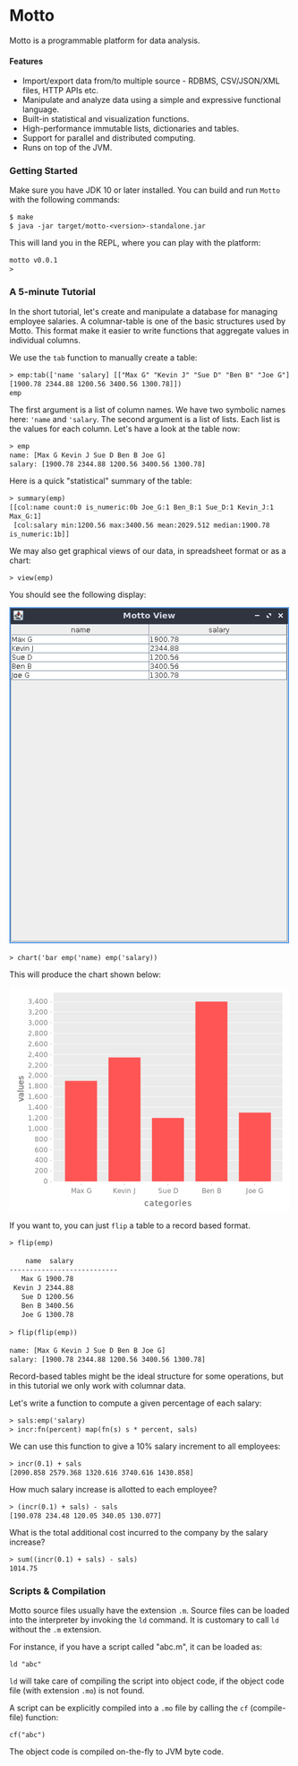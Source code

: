 # Motto

Motto is a programmable platform for data analysis.

#### Features

 - Import/export data from/to multiple source - RDBMS, CSV/JSON/XML files, HTTP APIs etc.
 - Manipulate and analyze data using a simple and expressive functional language.
 - Built-in statistical and visualization functions.
 - High-performance immutable lists, dictionaries and tables.
 - Support for parallel and distributed computing.
 - Runs on top of the JVM.

### Getting Started

Make sure you have JDK 10 or later installed. You can build and run `Motto` with the following commands:

```
$ make
$ java -jar target/motto-<version>-standalone.jar
```

This will land you in the REPL, where you can play with the platform:

```
motto v0.0.1
>
```

### A 5-minute Tutorial

In the short tutorial, let's create and manipulate a database for managing employee salaries.
A columnar-table is one of the basic structures used by Motto. This format make it easier to
write functions that aggregate values in individual columns.

We use the `tab` function to manually create a table:

```
> emp:tab(['name 'salary] [["Max G" "Kevin J" "Sue D" "Ben B" "Joe G"] [1900.78 2344.88 1200.56 3400.56 1300.78]])
emp
```

The first argument is a list of column names. We have two symbolic names here: `'name` and `'salary`.
The second argument is a list of lists. Each list is the values for each column.
Let's have a look at the table now:

```
> emp
name: [Max G Kevin J Sue D Ben B Joe G]
salary: [1900.78 2344.88 1200.56 3400.56 1300.78]
```

Here is a quick "statistical" summary of the table:

```
> summary(emp)
[[col:name count:0 is_numeric:0b Joe_G:1 Ben_B:1 Sue_D:1 Kevin_J:1 Max_G:1]
 [col:salary min:1200.56 max:3400.56 mean:2029.512 median:1900.78 is_numeric:1b]]
```

We may also get graphical views of our data, in spreadsheet format or as a chart:

```
> view(emp)
```

You should see the following display:

![employee data](docs/images/saldat.png)

```
> chart('bar emp('name) emp('salary))
```

This will produce the chart shown below:

![employee chart](docs/images/salchart.png)

If you want to, you can just `flip` a table to a record based format.

```
> flip(emp)

    name  salary
---------------------------
   Max G 1900.78
 Kevin J 2344.88
   Sue D 1200.56
   Ben B 3400.56
   Joe G 1300.78

> flip(flip(emp))

name: [Max G Kevin J Sue D Ben B Joe G]
salary: [1900.78 2344.88 1200.56 3400.56 1300.78]
```

Record-based tables might be the ideal structure for
some operations, but in this tutorial we only work with columnar data.

Let's write a function to compute a given percentage of each salary:

```
> sals:emp('salary)
> incr:fn(percent) map(fn(s) s * percent, sals)
```

We can use this function to give a 10% salary increment to all employees:

```
> incr(0.1) + sals
[2090.858 2579.368 1320.616 3740.616 1430.858]
```

How much salary increase is allotted to each employee?

```
> (incr(0.1) + sals) - sals
[190.078 234.48 120.05 340.05 130.077]
```

What is the total additional cost incurred to the company by the salary increase?

```
> sum((incr(0.1) + sals) - sals)
1014.75
```

### Scripts & Compilation

Motto source files usually have the extension `.m`.
Source files can be loaded into the interpreter by invoking the `ld` command.
It is customary to call `ld` without the `.m` extension.

For instance, if you have a script called "abc.m", it can be loaded as:

```
ld "abc"
```

`ld` will take care of compiling the script into object code, if the object code
file (with extension `.mo`) is not found.

A script can be explicitly compiled into a `.mo` file by calling the `cf` (compile-file) function:

```
cf("abc")
```

The object code is compiled on-the-fly to JVM byte code.